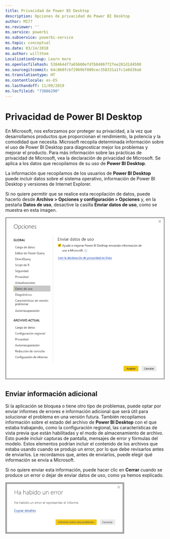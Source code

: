 ```yaml
---
title: Privacidad de Power BI Desktop
description: Opciones de privacidad de Power BI Desktop
author: MI77
ms.reviewer: ''
ms.service: powerbi
ms.subservice: powerbi-service
ms.topic: conceptual
ms.date: 03/14/2018
ms.author: willthom
LocalizationGroup: Learn more
ms.openlocfilehash: 538464477a65600efd7b8486ff2fee281d1d4500
ms.sourcegitcommit: 64c860fcbf2969bf089cec358331a1fc1e0d39a8
ms.translationtype: HT
ms.contentlocale: es-ES
ms.lasthandoff: 11/09/2019
ms.locfileid: "73866290"
---
```

# <a name="power-bi-desktop-privacy"></a>Privacidad de Power BI Desktop

En Microsoft, nos esforzamos por proteger su privacidad, a la vez que desarrollamos productos que proporcionan el rendimiento, la potencia y la comodidad que necesita. Microsoft recopila determinada información sobre el uso de Power BI Desktop para diagnosticar mejor los problemas y mejorar el producto. Para más información sobre las prácticas de privacidad de Microsoft, vea la declaración de privacidad de Microsoft. Se aplica a los datos que recopilamos de su uso de **Power BI Desktop**.
 
La información que recopilamos de los usuarios de **Power BI Desktop** puede incluir datos sobre el sistema operativo, información de Power BI Desktop y versiones de Internet Explorer. 
 
Si no quiere permitir que se realice esta recopilación de datos, puede hacerlo desde **Archivo > Opciones y configuración > Opciones** y, en la pestaña **Datos de uso**, desactive la casilla **Enviar datos de uso**, como se muestra en esta imagen.

![Configuración de opciones para enviar datos de uso](media/desktop-privacy/privacy_01.png)

## <a name="sending-additional-information"></a>Enviar información adicional

Si la aplicación se bloquea o tiene otro tipo de problemas, puede optar por enviar informes de errores e información adicional que será útil para solucionar el problema en una versión futura. También recopilamos información sobre el estado del archivo de **Power BI Desktop** con el que estaba trabajando, como la configuración regional, las características de vista previa que están habilitadas y el modo de almacenamiento de archivo. Esto puede incluir capturas de pantalla, mensajes de error y fórmulas del modelo. Estos elementos podrían incluir el contenido de los archivos que estaba usando cuando se produjo un error, por lo que debe revisarlos antes de enviarlos. Le recordamos que, antes de enviarlos, puede elegir qué información se envía a Microsoft.  
 
Si no quiere enviar esta información, puede hacer clic en **Cerrar** cuando se produce un error o dejar de enviar datos de uso, como ya hemos explicado. 

![Cuadro de diálogo de bloqueo](media/desktop-privacy/privacy_02.png)
